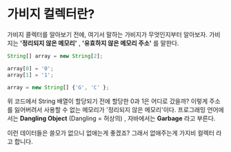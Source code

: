 # 가비지 컬렉터란?

가비지 콜렉터를 알아보기 전에, 여기서 말하는 가비지가 무엇인지부터 알아보자. 가비지는 **'정리되지 않은 메모리'** , **'유효하지 않은 메모리 주소'** 를 말한다.

```js
String[] array = new String[2];

array[0] = '0';
array[1] = '1';

array = new String[] {'G', 'C' };
```

위 코드에서 String 배열이 할당되기 전에 할당한 0과 1은 어디로 갔을까? 이렇게 주소를 잃어버려서 사용할 수 없는 메모리가 '정리되지 않은 메모리'이다. 프로그래밍 언어에서는 **Dangling Object** (Dangling = 허상의) , 자바에서는 **Garbage** 라고 부른다.

이런 데이터들은 쓸모가 없으니 없애는게 좋겠죠? 그래서 없애주는게 가지비 컬렉터 라고 합니다.
